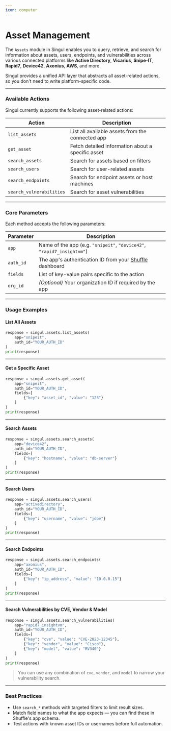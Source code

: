 ```yaml
---
icon: computer
---
```


# Asset Management

The `Assets` module in Singul enables you to query, retrieve, and search for information about assets, users, endpoints, and vulnerabilities across various connected platforms like **Active Directory**, **Vicarius**, **Snipe-IT**, **Rapid7**, **Device42**, **Axonius**, **AWS**, and more.

Singul provides a unified API layer that abstracts all asset-related actions, so you don't need to write platform-specific code.

***

### Available Actions

Singul currently supports the following asset-related actions:

| Action                   | Description                                       |
| ------------------------ | ------------------------------------------------- |
| `list_assets`            | List all available assets from the connected app  |
| `get_asset`              | Fetch detailed information about a specific asset |
| `search_assets`          | Search for assets based on filters                |
| `search_users`           | Search for user-related assets                    |
| `search_endpoints`       | Search for endpoint assets or host machines       |
| `search_vulnerabilities` | Search for asset vulnerabilities                  |

***

### Core Parameters

Each method accepts the following parameters:

| Parameter | Description                                                                     |
| --------- | ------------------------------------------------------------------------------- |
| `app`     | Name of the app (e.g. `"snipeit"`, `"device42"`, `"rapid7_insightvm"`)          |
| `auth_id` | The app's authentication ID from your [Shuffle](https://shuffler.io/) dashboard |
| `fields`  | List of key-value pairs specific to the action                                  |
| `org_id`  | _(Optional)_ Your organization ID if required by the app                        |

***

### Usage Examples

#### List All Assets

```python
response = singul.assets.list_assets(
    app="snipeit",
    auth_id="YOUR_AUTH_ID"
)
print(response)
```

***

#### Get a Specific Asset

```python
response = singul.assets.get_asset(
    app="snipeit",
    auth_id="YOUR_AUTH_ID",
    fields=[
        {"key": "asset_id", "value": "123"}
    ]
)
print(response)
```

***

#### Search Assets

```python
response = singul.assets.search_assets(
    app="device42",
    auth_id="YOUR_AUTH_ID",
    fields=[
        {"key": "hostname", "value": "db-server"}
    ]
)
print(response)
```

***

#### Search Users

```python
response = singul.assets.search_users(
    app="activedirectory",
    auth_id="YOUR_AUTH_ID",
    fields=[
        {"key": "username", "value": "jdoe"}
    ]
)
print(response)
```

***

#### Search Endpoints

```python
response = singul.assets.search_endpoints(
    app="axonius",
    auth_id="YOUR_AUTH_ID",
    fields=[
        {"key": "ip_address", "value": "10.0.0.15"}
    ]
)
print(response)
```

***

#### Search Vulnerabilities by CVE, Vendor & Model

```python
response = singul.assets.search_vulnerabilities(
    app="rapid7_insightvm",
    auth_id="YOUR_AUTH_ID",
    fields=[
        {"key": "cve", "value": "CVE-2023-12345"},
        {"key": "vendor", "value": "Cisco"},
        {"key": "model", "value": "RV340"}
    ]
)
print(response)
```

> You can use any combination of `cve`, `vendor`, and `model` to narrow your vulnerability search.

***

### Best Practices

* Use `search_*` methods with targeted filters to limit result sizes.
* Match field names to what the app expects — you can find these in Shuffle's app schema.
* Test actions with known asset IDs or usernames before full automation.
